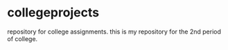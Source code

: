 # collegeprojects
repository for college assignments.
this is my repository for the 2nd period of college.
